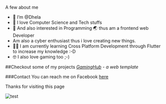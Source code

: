 A few about me
- 👋 I’m @Dhela
- 🌱 I love Computer Science and Tech stuffs
- 👀 And also interested in Programming 🌏 thus am a frontend web Developer
- Am also a cyber enthusiast thus i love creating new things. 
- 👩‍💻 I am currently learning Cross Platform Development through Flutter to increase my knowledge :-D
- 🤓 I also love gaming too ;-)


##Checkout some of my projects
*[GamingHub](dhela19.github.io/GamingHub) - a web template*



###Contact
You can reach me on Facebook [here](https://m.facebook.com/dhela.frank)

Thanks for visiting this page

![test](https://user-images.githubusercontent.com/87214555/178602225-ce3d57d4-b75c-4f46-9c60-74517b03eeab.jpg)



<!---
Dhela19/Dhela19 is a ✨ special ✨ repository because its `README.md` (this file) appears on your GitHub profile.
You can click the Preview link to take a look at your changes.
--->
